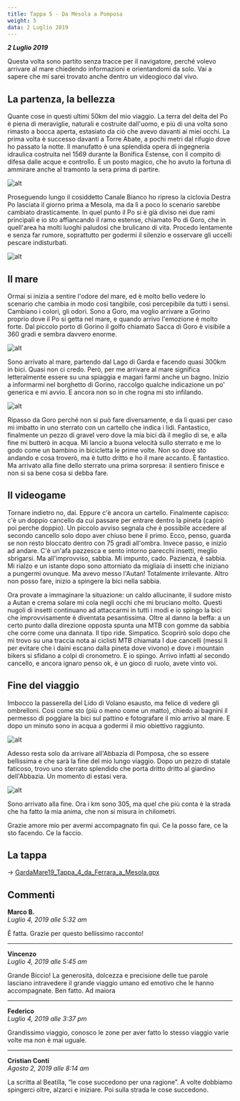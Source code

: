 ```yaml
---
title: Tappa 5 - Da Mesola a Pomposa
weight: 5
data: 2 Luglio 2019
---
```

***2 Luglio 2019***

Questa volta sono partito senza tracce per il navigatore, perché volevo arrivare al mare chiedendo informazioni e orientandomi da solo. Vai a sapere che mi sarei trovato anche dentro un videogioco dal vivo.
## La partenza, la bellezza
Quante cose in questi ultimi 50km del mio viaggio. La terra del delta del Po è piena di meraviglie, naturali e costruite dall'uomo, e più di una volta sono rimasto a bocca aperta, estasiato da ciò che avevo davanti ai miei occhi. La prima volta è successo davanti a Torre Abate, a pochi metri dal rifugio dove ho passato la notte. Il manufatto è una splendida opera di ingegneria idraulica costruita nel 1569 durante la Bonifica Estense, con il compito di difesa dalle acque e controllo. È un posto magico, che ho avuto la fortuna di ammirare anche al tramonto la sera prima di partire.

![alt](t5-01-1024x768.jpg)

Proseguendo lungo il cosiddetto Canale Bianco ho ripreso la ciclovia Destra Po lasciata il giorno prima a Mesola, ma da lì a poco lo scenario sarebbe cambiato drasticamente. In quel punto il Po si è già diviso nei due rami principali e io sto affiancando il ramo estense, chiamato Po di Goro, che in quell'area ha molti luoghi paludosi che brulicano di vita. Procedo lentamente e senza far rumore, soprattutto per godermi il silenzio e osservare gli uccelli pescare indisturbati.

![alt](t5-02-1024x768.jpg)

## Il mare
Ormai si inizia a sentire l'odore del mare, ed è molto bello vedere lo scenario che cambia in modo così tangibile, così percepibile da tutti i sensi. Cambiano i colori, gli odori. Sono a Goro, ma voglio arrivare a Gorino proprio dove il Po si getta nel mare, e quando arrivo l'emozione è molto forte. Dal piccolo porto di Gorino il golfo chiamato Sacca di Goro è visibile a 360 gradi e sembra davvero enorme.

![alt](t5-03-1024x768.jpg)

Sono arrivato al mare, partendo dal Lago di Garda e facendo quasi 300km in bici. Quasi non ci credo. Però, per me arrivare al mare significa letteralmente essere su una spiaggia e magari farmi anche un bagno. Inizio a informarmi nel borghetto di Gorino, raccolgo qualche indicazione un po' generica e mi avvio. E ancora non so in che rogna mi sto infilando.

![alt](t5-04-1024x768.jpg)

Ripasso da Goro perché non si può fare diversamente, e da lì quasi per caso mi imbatto in uno sterrato con un cartello che indica i lidi. Fantastico, finalmente un pezzo di gravel vero dove la mia bici dà il meglio di se, e alla fine mi butterò in acqua. Mi lancio a buona velocità sullo sterrato e me lo godo come un bambino in bicicletta le prime volte. Non so dove sto andando e cosa troverò, ma è tutto dritto e ho il mare accanto. È fantastico. Ma arrivato alla fine dello sterrato una prima sorpresa: il sentiero finisce e non si sa bene cosa si debba fare. 
## Il videogame
Tornare indietro no, dai. Eppure c'è ancora un cartello. Finalmente capisco: c'è un doppio cancello da cui passare per entrare dentro la pineta (capirò poi perche doppio). Un piccolo avviso segnala che è possibile accedere al secondo cancello solo dopo aver chiuso bene il primo. Ecco, penso, guarda se non resto bloccato dentro con 75 gradi all'ombra. Invece passo, e inizio ad andare. C'è un'afa pazzesca e sento intorno parecchi insetti, meglio sbrigarsi. Ma all'improvviso, sabbia. Mi impunto, cado. Pazienza, è sabbia. Mi rialzo e un istante dopo sono attorniato da migliaia di insetti che iniziano a pungermi ovunque. Ma avevo messo l'Autan! Totalmente irrilevante. Altro non posso fare, inizio a spingere la bici nella sabbia.

Ora provate a immaginare la situazione: un caldo allucinante, il sudore misto a Autan e crema solare mi cola negli occhi che mi bruciano molto. Questi nugoli di insetti continuano ad attaccarmi in tutti i modi e io spingo la bici che improvvisamente è diventata pesantissima. Oltre al danno la beffa: a un certo punto dalla direzione opposta spunta una MTB con gomme da sabbia che corre come una dannata. Il tipo ride. Simpatico. Scoprirò solo dopo che mi trovo su una traccia nota ai ciclisti MTB chiamata I due cancelli (messi lì per evitare che i daini escano dalla pineta dove vivono) e dove i mountain bikers si sfidano a colpi di cronometro. E io spingo. Arrivo infatti al secondo cancello, e ancora ignaro penso ok, è un gioco di ruolo, avete vinto voi.

## Fine del viaggio
Imbocco la passerella del Lido di Volano esausto, ma felice di vedere gli ombrelloni. Così come sto (più o meno come un matto), chiedo ai bagnini il permesso di poggiare la bici sul pattino e fotografare il mio arrivo al mare. E dopo un minuto sono in acqua a godermi il mio obiettivo raggiunto.

![alt](t5-05-1024x768.jpg)

Adesso resta solo da arrivare all'Abbazia di Pomposa, che so essere bellissima e che sarà la fine del mio lungo viaggio. Dopo un pezzo di statale faticoso, trovo uno sterrato splendido che porta dritto dritto al giardino dell'Abbazia. Un momento di estasi vera.


![alt](t5-06-1024x768.jpg)

Sono arrivato alla fine. Ora i km sono 305, ma quel che più conta è la strada che ha fatto la mia anima, che non si misura in chilometri.

Grazie amore mio per avermi accompagnato fin qui. Ce la posso fare, ce la sto facendo. Ce la faccio.


## La tappa

→ [GardaMare19_Tappa_4_da_Ferrara_a_Mesola.gpx](../GardaMare19_Tappa_4_da_Ferrara_a_Mesola.gpx)

## Commenti

**Marco B.**   
*Luglio 4, 2019 alle 5:32 am*

È fatta.
Grazie per questo bellissimo racconto!

---
**Vincenzo**   
*Luglio 4, 2019 alle 5:45 am*

Grande Biccio!
La generosità, dolcezza e precisione delle tue parole lasciano intravedere il grande viaggio umano ed emotivo che le hanno accompagnate.
Ben fatto.
Ad maiora

---
**Federico**    
*Luglio 4, 2019 alle 3:37 pm*

Grandissimo viaggio, conosco le zone per aver fatto lo stesso viaggio varie volte ma non è mai uguale.

---
**Cristian Conti**   
*Agosto 2, 2019 alle 8:14 am*

La scritta al Beatilla, “le cose succedono per una ragione”. A volte dobbiamo spingerci oltre, alzarci e iniziare. Poi sulla strada le cose succedono.

